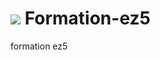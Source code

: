 ![](http://www.novactive.com/extension/novactive/design/novactive/images/logo_novactive.png)
Formation-ez5
=============

formation ez5
